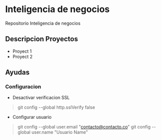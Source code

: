 # Inteligencia de negocios
Repositorio Inteligencia de negocios

## Descripcion Proyectos
- Proyect 1
- Proyect 2

## Ayudas
### Configuracion

- Desactivar verificacion SSL
> git config --global http.sslVerify false
- Configurar usuario
> git config --global user.email "contacto@contacto.co" 
> git config --global user.name "Usuario Name"